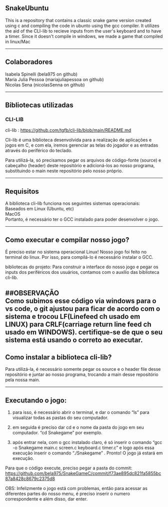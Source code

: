 ## SnakeUbuntu
This is a repository that contains a classic snake game version created using c and compiling the code in ubunto using the gcc compiler.
It utilizes the aid of the CLI-lib to recieve inputs from the user's keyboard and to have a timer. Since it doesn't compile in windows, we made a game that compiled in linux/Mac

--------------------------------------------------------------------------------------------
 ## Colaboradores 

Isabela Spinelli  (bela975 on github) <br/>
Maria Julia Pessoa (mariajuliapessoa on github) <br/>
Nicolas Sena (nicolasSenna on github) 

-------------------------------------------------------------------------------------------
## Bibliotecas utilizadas
### CLI-LIB
cli-lib : https://github.com/tgfb/cli-lib/blob/main/README.md

Cli-lib é uma biblioteca desenvolvida para a realização de aplicações e jogos em C, e com ela,
iremos gerenciar as telas do jogador e as entradas através do periférico do teclado.

Para utilizá-la, só precisamos pegar os arquivos de código-fonte (source) e cabeçalho
(header) deste repositório e adicioná-los ao nosso programa, substituindo o main 
neste repositório pelo nosso próprio.

------------------------------------------------------------------------------------------
## Requisitos
A biblioteca cli-lib funciona nos seguintes sistemas operacionais: <br/>
      Baseados em Linux (Ubuntu, etc)<br/>
      MacOS<br/>
Portanto, é necessário ter o GCC instalado para poder desenvolver o jogo.

-------------------------------------------------------------------------------------------
## Como executar e compilar nosso jogo? 
É preciso estar no sistema operacional Linux!
Nosso jogo foi feito no terminal do linux. Por isso, para compilá-lo é necessário instalar
o GCC.

bibliotecas do projeto:
Para construir a interface do nosso jogo e pegar os inputs dos periféricos dos usuários, 
contamos  com o auxílio das biblioteca cli-lib.

##OBSERVAÇÃO <br/>
Como subimos esse código via windows para o vs code, o git ajustou para ficar de acordo com o sistema e trocou LF(Linefeed ch usado em LINUX) para CRLF(carriage return line feed ch usado em WINDOWS). certifique-se de que o seu sistema está usando o correto ao executar.
-------------------------------------------------------------------------------------------
## Como instalar a biblioteca cli-lib?
Para utilizá-la, é necessário somente pegar os source e o header file desse repositório 
e juntar ao nosso programa, trocando a main desse repositório pela nossa main.

--------------------------------------------------------------------------------------------

## Executando o jogo:

1.  para isso, é necessário abrir o terminal, e dar o comando
“ls” para visualizar todas as pastas do seu computador. 

2. em seguida é preciso dar cd e o nome da pasta do jogo em  seu computador. “cd Snakegame” por exemplo.

3. após entrar nela, com o gcc instalado claro, é só inserir o comando “gcc -o Snakegame main.c screen.c keyboard.c timer.c” e logo após essa execução inserir o comando  “./Snakegame” .
Pronto! O jogo já estará em execução.

Para que o código execute, preciso pegar a pasta do commit: https://github.com/bela975/SnakeGameC/commit/f73ae895dc821fa5855bc87a8428c8679c2375d8

OBS: Infelizmente o jogo está com problemas, então para acessar as diferentes partes do nosso menu, é preciso inserir o numero correspondente e além disso, dar enter.
